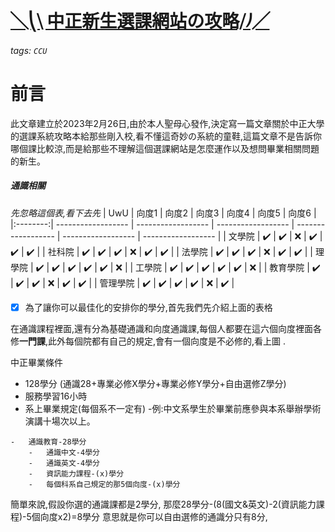 

# [╲⎝⧹ 中正新生選課網站の攻略⧸⎠╱](https://hackmd.io/eIuUu1LSTqSjYHncypxZew)

###### tags: `CCU`

# 前言

此文章建立於2023年2月26日,由於本人聖母心發作,決定寫一篇文章關於中正大學的選課系統攻略本給那些剛入校,看不懂這奇妙の系統的童鞋,這篇文章不是告訴你哪個課比較涼,而是給那些不理解這個選課網站是怎麼運作以及想問畢業相關問題的新生。



##### 通識相關

 *先忽略這個表,看下去先*
|   UwU    | 向度1              | 向度2              | 向度3              | 向度4              | 向度5              | 向度6              |
|:--------:| ------------------ | ------------------ | ------------------ | ------------------ | ------------------ | ------------------ |
|  文學院  | :heavy_check_mark: | :heavy_check_mark: | :x:                | :heavy_check_mark: | :heavy_check_mark: | :heavy_check_mark: |
|  社科院  | :heavy_check_mark: | :heavy_check_mark: | :heavy_check_mark: | :x:                | :heavy_check_mark: | :heavy_check_mark: |
|  法學院  | :heavy_check_mark: | :heavy_check_mark: | :heavy_check_mark: | :x:                | :heavy_check_mark: | :heavy_check_mark: |
|  理學院  | :heavy_check_mark: | :heavy_check_mark: | :heavy_check_mark: | :heavy_check_mark: | :heavy_check_mark: | :x:                |
|  工學院  | :heavy_check_mark: | :heavy_check_mark: | :heavy_check_mark: | :heavy_check_mark: | :heavy_check_mark: | :x:                |
| 教育學院 | :heavy_check_mark: | :heavy_check_mark: | :heavy_check_mark: | :x:                | :heavy_check_mark: | :heavy_check_mark: |
| 管理學院 | :heavy_check_mark: | :heavy_check_mark: | :heavy_check_mark: | :heavy_check_mark: | :x:                | :heavy_check_mark: |

- [x] 為了讓你可以最佳化的安排你的學分,首先我們先介紹上面的表格

在通識課程裡面,還有分為基礎通識和向度通識課,每個人都要在這六個向度裡面各修**一門課**,此外每個院都有自己的規定,會有一個向度是不必修的,看上圖 .

中正畢業條件
- 128學分 (通識28+專業必修X學分+專業必修Y學分+自由選修Z學分)
- 服務學習16小時
- 系上畢業規定(每個系不一定有)
    -例:中文系學生於畢業前應參與本系舉辦學術演講十場次以上。
    
```markmap
-	通識教育-28學分
    -	通識中文-4學分
    -	通識英文-4學分
    -	資訊能力課程-(x)學分
    -	每個科系自己規定的那5個向度-(x)學分

```
簡單來說,假設你選的通識課都是2學分,
那麼28學分-(8(國文&英文)-2(資訊能力課程)-5個向度x2)=8學分
意思就是你可以自由選修的通識分只有8分,



